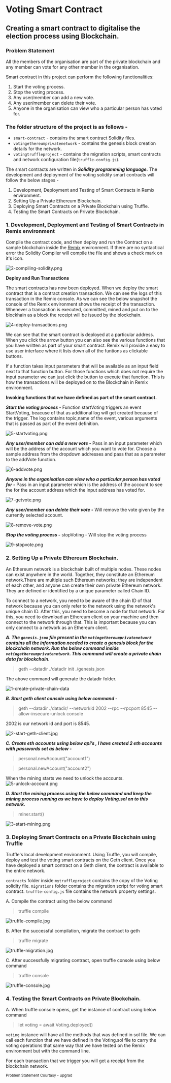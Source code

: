 # Voting Smart Contract

## Creating a smart contract to digitalise the election process using Blockchain. ##

### Problem Statement

All the members of the organisation are part of the private blockchain and any member can vote for any other member in the organisation. 

Smart contract in this project can perform the following functionalities:

1.	Start the voting process. 
2.	Stop the voting process.
3.	Any user/member can add a new vote.
4.	Any user/member can delete their vote.
5.	Anyone in the organisation can view who a particular person has voted for.

### The folder structure of the project is as follows - ###
-	`smart-contract` - contains the smart contract Solidity files.
-	`votingethereumprivatenetwork` - contains the genesis block creation details for the network.
-	`votingtruffleproject` - contains the migration scripts, smart contracts and network configuration file(`truffle-config.js`).

The smart contracts are written in ***Solidity programming language.*** The development and deployment of the voting solidity smart contracts will follow the below stages - 

1.	Development, Deployment and Testing of Smart Contracts in Remix environment.
2.	Setting Up a Private Ethereum Blockchain.
3.	Deploying Smart Contracts on a Private Blockchain using Truffle.
4.	Testing the Smart Contracts on Private Blockchain.

### 1.	Development, Deployment and Testing of Smart Contracts in Remix environment ###

Compile the contract code, and then deploy and run the Contract on a sample blockchain inside the [Remix](remix.ethereum.org) environment. If there are no syntactical error the Solidity Compiler will compile the file and shows a check mark on it's icon.

![2-compiling-solidity.png](smart-contract/images/2-compiling-solidity.png)

**Deploy and Run Transactions**

The smart contracts has now been deployed. When we deploy the smart contract that is a contract creation transaction. We can see the logs of this transaction in the Remix console. As we can see the below snapshot the console of the Remix environment shows the receipt of the transaction. Whenever a transaction is executed, committed, mined and put on to the blockhain as a block the receipt will be issued by the blockchain.

![4-deploy-transactions.png](smart-contract/images/4-deploy-transactions.png)

We can see that the smart contract is deployed at a particular address. When you click the arrow button you can also see the various functions that you have written as part of your smart contract. Remix will provide a easy to use user interface where it lists down all of the funtions as clickable buttons.

If a function takes input parameters that will be available as an input field next to that function button. For those functions which does not require the input parameter we can just click the button to exexute that function. This is how the transactions will be deployed on to the Blockchain in Remix environment.

**Invoking functions that we have defined as part of the smart contract.**

***Start the voting process -***
Function startVoting triggers an event StartVoting, beacuse of that as additional log will get created because of the trigger. The log contains topic,name of the event, various arguments that is passed as part of the event definition.

![5-startvoting.png](smart-contract/images/5-startvoting.png)

***Any user/member can add a new vote -***
Pass in an input parameter which will be the address of the account which you want to vote for. Choose a sample address from the dropdown addresses and pass that as a parameter to the addVote function.

![6-addvote.png](smart-contract/images/6-addvote.png)

***Anyone in the organisation can view who a particular person has voted for -***
Pass in an input parameter which is the address of the account to see the for the account address which the input address has voted for.

![7-getvote.png](smart-contract/images/7-getvote.png)

***Any user/member can delete their vote -***
Will remove the vote given by the currently selected account.

![8-remove-vote.png](smart-contract/images/8-remove-vote.png)

***Stop the voting process -***
stopVoting - Will stop the voting process

![9-stopvote.png](smart-contract/images/9-stopvote.png)

### 2.	Setting Up a Private Ethereum Blockchain. ###
An Ethereum network is a blockchain built of multiple nodes. These nodes can exist anywhere in the world. Together, they constitute an Ethereum network.There are multiple such Ethereum networks; they are independent of each other, and anyone can create their own private Ethereum network. They are defined or identified by a unique parameter called Chain ID.

To connect to a network, you need to be aware of the chain ID of that network because you can only refer to the network using the network's unique chain ID. After this, you need to become a node for that network. For this, you need to download an Ethereum client on your machine and then connect to the network through that. This is important because you can only connect to a network as an Ethereum client. 

***A.	The `genesis.json` file present in the `votingethereumprivatenetwork` contains all the information needed to create a genesis block for the blockchain network. Run the below command inside `votingethereumprivatenetwork`. This command will create a private chain data for blockchain.***

>	geth --datadir ./datadir init ./genesis.json

The above command will generate the datadir folder.

![1-create-private-chain-data](votingethereumprivatenetwork/images/1-create-private-chain-data.jpg)

***B.	Start geth client console using below command -***

>	geth --datadir ./datadir/ --networkid 2002 --rpc --rpcport 8545 --allow-insecure-unlock console

2002 is our network id and port is 8545.

![2-start-geth-client.jpg](votingethereumprivatenetwork/images/2-start-geth-client.jpg)

***C.	Create eth accounts using below api’s , I have created 2 eth accounts with passwords set as below -***

>	personal.newAccount("account1")

>	personal.newAccount("account2")

When the mining starts we need to unlock the accounts.
![5-unlock-account.png](votingethereumprivatenetwork/images/5-unlock-account.png)

***D.	Start the mining process using the below command and keep the mining process running as we have to deploy Voting.sol on to this network.***

>	miner.start()

![3-start-mining.png](votingethereumprivatenetwork/images/3-start-mining.png)


### 3.	Deploying Smart Contracts on a Private Blockchain using Truffle ###

Truffle's local development environment. Using Truffle, you will compile, deploy and test the voting smart contracts on the Geth client. Once you have deployed a smart contract on a Geth client, the contract is available to the entire network.

`contracts` folder inside `mytruffleproject` contains the copy of the Voting solidity file. `migrations` folder contains the migration script for voting smart contract. `truffle-config.js` file contains the network property settings.

A.	Compile the contract using the below command

>	truffle compile

![truffle-compile.jpg](votingethereumprivatenetwork/images/truffle-compile.jpg)


B.	After the successful compilation, migrate the contract to geth

>	truffle migrate

![truffle-migration.jpg](votingethereumprivatenetwork/images/truffle-migration.jpg)


C.	After successfully migrating contract, open truffle console using below command

>	truffle console

![truffle-console.jpg](votingethereumprivatenetwork/images/truffle-console.jpg)


### 4.	Testing the Smart Contracts on Private Blockchain. ###

A.	When truffle console opens, get the instance of contract using below command

>	let voting = await Voting.deployed()

`voting` instance will have all the methods that was defined in sol file. We can call each function that we have defined in the Voting.sol file to carry the voting operations that same way that we have tested on the Remix environment but with the command line.

For each transaction that we trigger you will get a receipt from the blockchain network.

<sub>Problem Statement Courtasy - upgrad<sub>